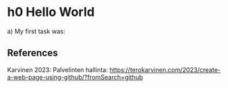 # h0 Hello World

a) My first task was: 

## References
Karvinen 2023: Palvelinten hallinta: https://terokarvinen.com/2023/create-a-web-page-using-github/?fromSearch=github
